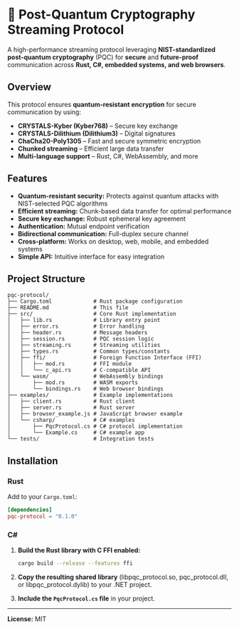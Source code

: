 # 🚀 Post-Quantum Cryptography Streaming Protocol

A high-performance streaming protocol leveraging **NIST-standardized post-quantum cryptography** (PQC) for **secure** and **future-proof** communication across **Rust, C#, embedded systems, and web browsers**.

## Overview  

This protocol ensures **quantum-resistant encryption** for secure communication by using:  
- **CRYSTALS-Kyber (Kyber768)** – Secure key exchange  
- **CRYSTALS-Dilithium (Dilithium3)** – Digital signatures  
- **ChaCha20-Poly1305** – Fast and secure symmetric encryption  
- **Chunked streaming** – Efficient large data transfer  
- **Multi-language support** – Rust, C#, WebAssembly, and more  

## Features  

- **Quantum-resistant security:** Protects against quantum attacks with NIST-selected PQC algorithms  
- **Efficient streaming:** Chunk-based data transfer for optimal performance  
- **Secure key exchange:** Robust ephemeral key agreement  
- **Authentication:** Mutual endpoint verification  
- **Bidirectional communication:** Full-duplex secure channel  
- **Cross-platform:** Works on desktop, web, mobile, and embedded systems  
- **Simple API:** Intuitive interface for easy integration  

## Project Structure  

```
pqc-protocol/
├── Cargo.toml             # Rust package configuration
├── README.md              # This file
├── src/                   # Core Rust implementation
│   ├── lib.rs             # Library entry point
│   ├── error.rs           # Error handling
│   ├── header.rs          # Message headers
│   ├── session.rs         # PQC session logic
│   ├── streaming.rs       # Streaming utilities
│   ├── types.rs           # Common types/constants
│   ├── ffi/               # Foreign Function Interface (FFI)
│   │   ├── mod.rs         # FFI module
│   │   └── c_api.rs       # C-compatible API
│   └── wasm/              # WebAssembly bindings
│       ├── mod.rs         # WASM exports
│       └── bindings.rs    # Web browser bindings
├── examples/              # Example implementations
│   ├── client.rs          # Rust client
│   ├── server.rs          # Rust server
│   ├── browser_example.js # JavaScript browser example
│   └── csharp/            # C# examples
│       ├── PqcProtocol.cs # C# protocol implementation
│       └── Example.cs     # C# example app
└── tests/                 # Integration tests
```

## Installation  

### Rust  

Add to your `Cargo.toml`:  

```toml
[dependencies]
pqc-protocol = "0.1.0"
```

### C#  

1. **Build the Rust library with C FFI enabled:**  
   ```sh
   cargo build --release --features ffi
   ```

2. **Copy the resulting shared library** (libpqc_protocol.so, pqc_protocol.dll, or libpqc_protocol.dylib) to your .NET project.

3. **Include the `PqcProtocol.cs` file** in your project.

---

**License:** MIT
